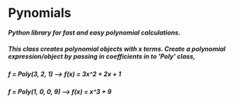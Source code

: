 # Pynomials
**_Python library for fast and easy polynomial calculations._**
##### This class creates polynomial objects with x terms. Create a polynomial expression/object by passing in coefficients in to 'Poly' class,
##### f = Poly(3, 2, 1)     -->   f(x) = 3x^2 + 2x + 1   
##### f = Poly(1, 0, 0, 9)  -->   f(x) = x^3 + 9
